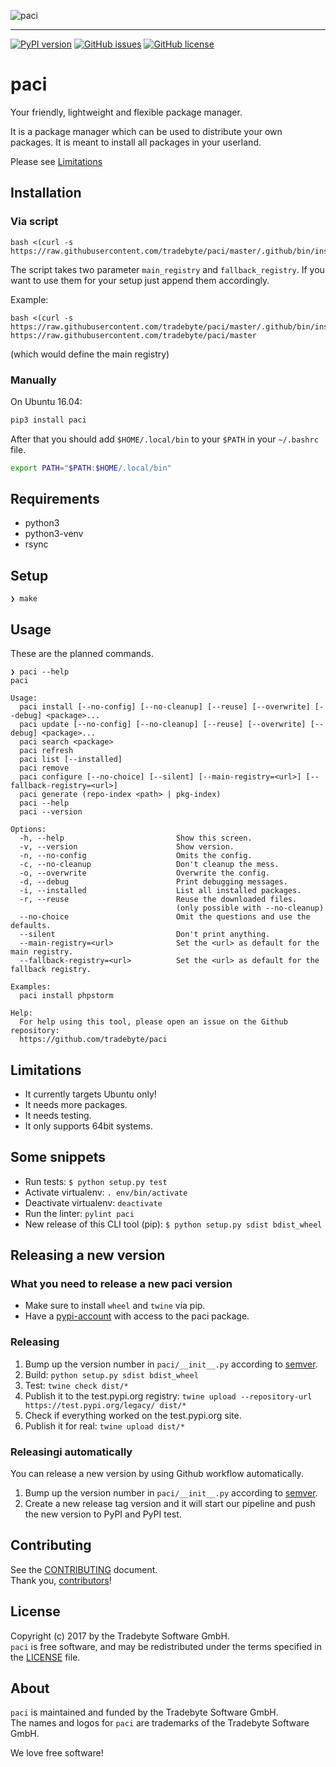 ![paci](https://raw.github.com/tradebyte/paci/master/.github/images/paci-logo.png "Your agents are standing by.Your friendly, lightweight and flexible package manager.")

-----
[![PyPI version](https://badge.fury.io/py/paci.svg)](https://badge.fury.io/py/paci) [![GitHub issues](https://img.shields.io/github/issues/tradebyte/paci.svg)](https://github.com/tradebyte/paci/issues) [![GitHub license](https://img.shields.io/github/license/tradebyte/paci.svg)](https://github.com/tradebyte/paci/blob/master/LICENSE)


# paci

Your friendly, lightweight and flexible package manager.

It is a package manager which can be used to distribute your own packages.
It is meant to install all packages in your userland.

Please see [Limitations](#limitations)

## Installation

### Via script

```
bash <(curl -s https://raw.githubusercontent.com/tradebyte/paci/master/.github/bin/install.sh)
```

The script takes two parameter `main_registry` and `fallback_registry`. If you want to use them for your setup just append them accordingly.

Example:
```
bash <(curl -s https://raw.githubusercontent.com/tradebyte/paci/master/.github/bin/install.sh) https://raw.githubusercontent.com/tradebyte/paci/master
```
(which would define the main registry)

### Manually

On Ubuntu 16.04:

```bash
pip3 install paci
```

After that you should add `$HOME/.local/bin` to your `$PATH` in your `~/.bashrc` file.

```bash
export PATH="$PATH:$HOME/.local/bin"
```

## Requirements

- python3
- python3-venv
- rsync

## Setup

```
❯ make
```

## Usage

These are the planned commands.

```
❯ paci --help
paci

Usage:
  paci install [--no-config] [--no-cleanup] [--reuse] [--overwrite] [--debug] <package>...
  paci update [--no-config] [--no-cleanup] [--reuse] [--overwrite] [--debug] <package>...
  paci search <package>
  paci refresh
  paci list [--installed]
  paci remove
  paci configure [--no-choice] [--silent] [--main-registry=<url>] [--fallback-registry=<url>]
  paci generate (repo-index <path> | pkg-index)
  paci --help
  paci --version

Options:
  -h, --help                         Show this screen.
  -v, --version                      Show version.
  -n, --no-config                    Omits the config.
  -c, --no-cleanup                   Don't cleanup the mess.
  -o, --overwrite                    Overwrite the config.
  -d, --debug                        Print debugging messages.
  -i, --installed                    List all installed packages.
  -r, --reuse                        Reuse the downloaded files.
                                     (only possible with --no-cleanup)
  --no-choice                        Omit the questions and use the defaults.
  --silent                           Don't print anything.
  --main-registry=<url>              Set the <url> as default for the main registry.
  --fallback-registry=<url>          Set the <url> as default for the fallback registry.

Examples:
  paci install phpstorm

Help:
  For help using this tool, please open an issue on the Github repository:
  https://github.com/tradebyte/paci

```

## Limitations

* It currently targets Ubuntu only!
* It needs more packages.
* It needs testing.
* It only supports 64bit systems.

## Some snippets

- Run tests: `$ python setup.py test`
- Activate virtualenv: `. env/bin/activate`
- Deactivate virtualenv: `deactivate`
- Run the linter: `pylint paci`
- New release of this CLI tool (pip): `$ python setup.py sdist bdist_wheel`

## Releasing a new version

### What you need to release a new paci version

- Make sure to install `wheel` and `twine` via pip.
- Have a [pypi-account](https://pypi.org/account/register/) with access to the paci package.

### Releasing

1. Bump up the version number in `paci/__init__.py` according to [semver](https://semver.org/).
2. Build: `python setup.py sdist bdist_wheel`
3. Test: `twine check dist/*`
4. Publish it to the test.pypi.org registry: `twine upload --repository-url https://test.pypi.org/legacy/ dist/*`
5. Check if everything worked on the test.pypi.org site.
6. Publish it for real: `twine upload dist/*`

### Releasingi automatically

You can release a new version by using Github workflow automatically.

1. Bump up the version number in `paci/__init__.py` according to [semver](https://semver.org/).
2. Create a new release tag version and it will start our pipeline and push the new version to PyPI and PyPI test.

## Contributing

See the [CONTRIBUTING] document.<br/>
Thank you, [contributors]!

  [CONTRIBUTING]: .github/CONTRIBUTING.md
  [contributors]: https://github.com/tradebyte/paci/graphs/contributors

## License

Copyright (c) 2017 by the Tradebyte Software GmbH.<br/>
`paci` is free software, and may be redistributed under the terms specified in the [LICENSE] file.

  [LICENSE]: /LICENSE

## About

`paci` is maintained and funded by the Tradebyte Software GmbH. <br/>
The names and logos for `paci` are trademarks of the Tradebyte Software GmbH.

We love free software!
